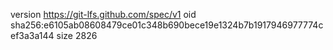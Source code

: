 version https://git-lfs.github.com/spec/v1
oid sha256:e6105ab08608479ce01c348b690bece19e1324b7b1917946977774cef3a3a144
size 2826
